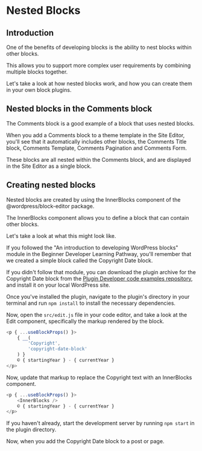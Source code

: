 # Nested Blocks

## Introduction

One of the benefits of developing blocks is the ability to nest blocks within other blocks. 

This allows you to support more complex user requirements by combining multiple blocks together.

Let's take a look at how nested blocks work, and how you can create them in your own block plugins.

## Nested blocks in the Comments block

The Comments block is a good example of a block that uses nested blocks. 

When you add a Comments block to a theme template in the Site Editor, you'll see that it automatically includes other blocks, the Comments Title block, Comments Template, Comments Pagination and Comments Form.

These blocks are all nested within the Comments block, and are displayed in the Site Editor as a single block.

## Creating nested blocks

Nested blocks are created by using the InnerBlocks component of the @wordpress/block-editor package.

The InnerBlocks component allows you to define a block that can contain other blocks.

Let's take a look at what this might look like.

If you followed the "An introduction to developing WordPress blocks" module in the Beginner Developer Learning Pathway, you'll remember that we created a simple block called the Copyright Date block.

If you didn't follow that module, you can download the plugin archive for the Copyright Date block from the [Plugin Developer code examples repository](https://github.com/wptrainingteam/plugin-developer/blob/trunk/copyright-date-block.0.1.0.zip), and install it on your local WordPress site.

Once you've installed the plugin, navigate to the plugin's directory in your terminal and run `npm install` to install the necessary dependencies.

Now, open the `src/edit.js` file in your code editor, and take a look at the Edit component, specifically the markup rendered by the block.

```js
<p { ...useBlockProps() }>
	{ __(
		'Copyright',
		'copyright-date-block'
	) }
	© { startingYear } - { currentYear }
</p>
```

Now, update that markup to replace the Copyright text with an InnerBlocks component.

```js
<p { ...useBlockProps() }>
	<InnerBlocks />
	© { startingYear } - { currentYear }
</p>
```

If you haven't already, start the development server by running `npm start` in the plugin directory.

Now, when you add the Copyright Date block to a post or page.
